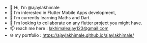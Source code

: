 - 👋 Hi, I’m @ajaylakhimale
- 👀 I’m interested in Flutter Mobile Apps development,
- 🌱 I’m currently learning Maths and Dart.
- 💞️ I’m looking to collaborate on any flutter project you might have.
- 📫 reach me here : lakhimaleajay123@gmail.com
- 🌐 my portfolio : https://ajaylakhimale.github.io/ajaylakhimale/

<!---
ajaylakhimale/ajaylakhimale is a ✨ special ✨ repository because its `README.md` (this file) appears on your GitHub profile.
You can click the Preview link to take a look at your changes.
--->
